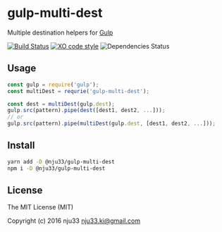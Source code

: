 # gulp-multi-dest

Multiple destination helpers for [Gulp](https://github.com/gulpjs/gulp)

[![Build Status](https://travis-ci.org/nju33/gulp-multi-dest.svg?branch=master)](https://travis-ci.org/nju33/gulp-multi-dest) [![XO code style](https://img.shields.io/badge/code_style-XO-5ed9c7.svg)](https://github.com/sindresorhus/xo) ![Dependencies Status](https://david-dm.org/nju33/gulp-multi-dest.svg)

## Usage

```js
const gulp = require('gulp');
const multiDest = requrie('gulp-multi-dest');

const dest = multiDest(gulp.dest);
gulp.src(pattern).pipe(dest([dest1, dest2, ...]));
// or
gulp.src(pattern).pipe(multiDest(gulp.dest, [dest1, dest2, ...]));
```

## Install

```bash
yarn add -D @nju33/gulp-multi-dest
npm i -D @nju33/gulp-multi-dest
```

## License

The MIT License (MIT)

Copyright (c) 2016 nju33 nju33.ki@gmail.com

